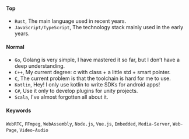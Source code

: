 #### Top

- `Rust`, The main language used in recent years.
- `JavaScript/TypeScript`, The technology stack mainly used in the early years.

#### Normal

- `Go`, Golang is very simple, I have mastered it so far, but I don’t have a deep understanding.
- `C++`, My current degree: c with class + a little std + smart pointer.
- `C`, The current problem is that the toolchain is hard for me to use.
- `Kotlin`, Hey! I only use kotlin to write SDKs for android apps!
- `C#`, Use it only to develop plugins for unity projects.
- `Scala`, I've almost forgotten all about it.

#### Keywords

`WebRTC`, `FFmpeg`, `WebAssembly`, `Node.js`, `Vue.js`, `Embedded`, `Media-Server`, `Web-Page`, `Video-Audio`
